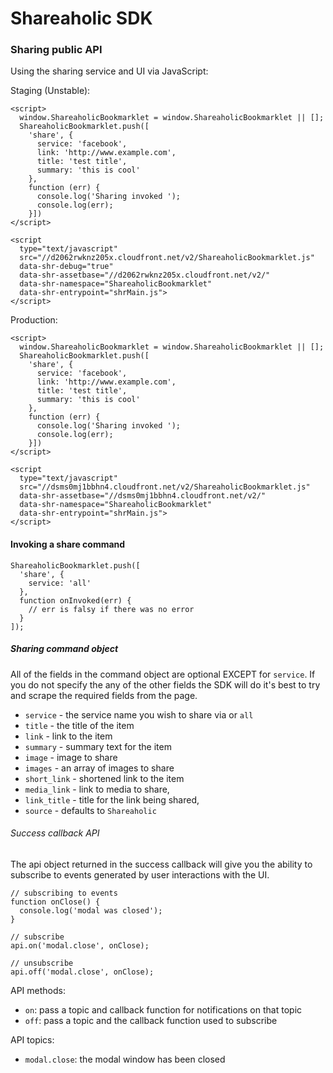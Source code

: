 Shareaholic SDK
===================

### Sharing public API

Using the sharing service and UI via JavaScript:

Staging (Unstable):
```
<script>
  window.ShareaholicBookmarklet = window.ShareaholicBookmarklet || [];
  ShareaholicBookmarklet.push([
    'share', {
      service: 'facebook',
      link: 'http://www.example.com',
      title: 'test title',
      summary: 'this is cool'
    }, 
    function (err) {
      console.log('Sharing invoked ');
      console.log(err);
    }])
</script>

<script 
  type="text/javascript" 
  src="//d2062rwknz205x.cloudfront.net/v2/ShareaholicBookmarklet.js"
  data-shr-debug="true"
  data-shr-assetbase="//d2062rwknz205x.cloudfront.net/v2/"
  data-shr-namespace="ShareaholicBookmarklet"
  data-shr-entrypoint="shrMain.js">
</script>
```

Production:

```
<script>
  window.ShareaholicBookmarklet = window.ShareaholicBookmarklet || [];
  ShareaholicBookmarklet.push([
    'share', {
      service: 'facebook',
      link: 'http://www.example.com',
      title: 'test title',
      summary: 'this is cool'
    }, 
    function (err) {
      console.log('Sharing invoked ');
      console.log(err);
    }])
</script>

<script 
  type="text/javascript" 
  src="//dsms0mj1bbhn4.cloudfront.net/v2/ShareaholicBookmarklet.js"
  data-shr-assetbase="//dsms0mj1bbhn4.cloudfront.net/v2/"
  data-shr-namespace="ShareaholicBookmarklet"
  data-shr-entrypoint="shrMain.js">
</script>
```

#### Invoking a share command

```
ShareaholicBookmarklet.push([
  'share', {
    service: 'all'
  }, 
  function onInvoked(err) {
    // err is falsy if there was no error
  }
]);
```

##### Sharing command object

All of the fields in the command object are optional EXCEPT for `service`. If 
you do not specify the any of the other fields the SDK will do it's best to try 
and scrape the required fields from the page. 

  * `service` - the service name you wish to share via or `all`
  * `title` - the title of the item
  * `link` -  link to the item
  * `summary` - summary text for the item
  * `image` - image to share
  * `images` -  an array of images to share
  * `short_link` - shortened link to the item
  * `media_link` - link to media to share,
  * `link_title` - title for the link being shared,
  * `source` - defaults to `Shareaholic`

###### Success callback API

The api object returned in the success callback will give you the ability to 
subscribe to events generated by user interactions with the UI. 

```
// subscribing to events
function onClose() {
  console.log('modal was closed');
}

// subscribe
api.on('modal.close', onClose);

// unsubscribe
api.off('modal.close', onClose);
```

API methods:

* `on`: pass a topic and callback function for notifications on that topic
* `off`: pass a topic and the callback function used to subscribe

API topics:

* `modal.close`: the modal window has been closed

